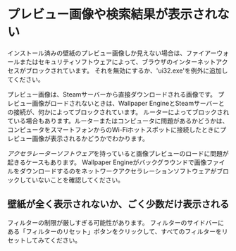 # プレビュー画像や検索結果が表示されない

インストール済みの壁紙のプレビュー画像しか見えない場合は、ファイアーウォールまたはセキュリティソフトウェアによって、ブラウザのインターネットアクセスがブロックされています。 それを無効にするか、'ui32.exe'を例外に追加してください。

プレビュー画像は、Steamサーバーから直接ダウンロードされる画像です。 プレビュー画像がロードされないときは、Wallpaper EngineとSteamサーバーとの接続が、何かによってブロックされています。 ルーターによってブロックされている場合もあります。ルーターまたはコンピュータに問題があるかどうかは、コンピュータをスマートフォンからのWi-Fiホットスポットに接続したときにプレビュー画像が表示されるかどうかでわかります。

*アクセラレーターソフトウェア*を持っていると画像プレビューのロードに問題が起きるケースもあります。 Wallpaper Engineがバックグラウンドで画像ファイルをダウンロードするのをネットワークアクセラレーションソフトウェアがブロックしていないことを確認してください。

## 壁紙が全く表示されないか、ごく少数だけ表示される

フィルターの制限が厳しすぎる可能性があります。 フィルターのサイドバーにある「フィルターのリセット」ボタンをクリックして、すべてのフィルターをリセットしてみてください。
